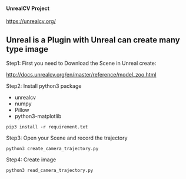 #### UnrealCV Project

https://unrealcv.org/

## Unreal is a Plugin with Unreal can create many type image


Step1: First you need to Download the Scene in Unreal create:

http://docs.unrealcv.org/en/master/reference/model_zoo.html


Step2: Install python3 package
- unrealcv
- numpy 
- Pillow
- python3-matplotlib

```
pip3 install -r requirement.txt
```

Step3: Open your Scene and record the trajectory

```
python3 create_camera_trajectory.py
```

Step4: Create image

```
python3 read_camera_trajectory.py
```